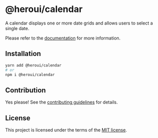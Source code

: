 # @heroui/calendar

A calendar displays one or more date grids and allows users to select a single date.

Please refer to the [documentation](https://nextui.org/docs/components/calendar) for more information.

## Installation

```sh
yarn add @heroui/calendar
# or
npm i @heroui/calendar
```

## Contribution

Yes please! See the
[contributing guidelines](https://github.com/frontio-ai/heroui/blob/master/CONTRIBUTING.md)
for details.

## License

This project is licensed under the terms of the
[MIT license](https://github.com/frontio-ai/heroui/blob/master/LICENSE).
